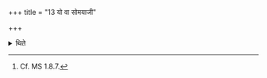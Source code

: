 +++
title = "13 यो वा सोमयाजी"

+++

<details><summary>थिते</summary>

13. For the (Kṣatriya-sacrificer) who is a performer of a Soma-sacrifice or who is speaker of truth,[^1] (the Adhvaryu) should offer (the Agnihotra-libation).  

[^1]: Cf. MS 1.8.7.
</details>
